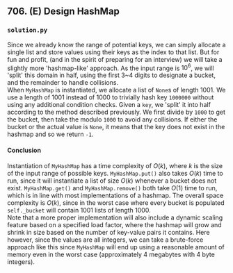 ## 706. (E) Design HashMap

### `solution.py`
Since we already know the range of potential keys, we can simply allocate a single list and store values using their keys as the index to that list. But for fun and profit, (and in the spirit of preparing for an interview) we will take a slightly more 'hashmap-like' approach. As the input range is $10^6$, we will 'split' this domain in half, using the first 3~4 digits to designate a bucket, and the remainder to handle collisions.  
When `MyHashMap` is instantiated, we allocate a list of `None`s of length 1001. We use a length of 1001 instead of 1000 to trivially hash key `1000000` without using any additional condition checks. Given a `key`, we 'split' it into half according to the method described previously. We first divide by `1000` to get the bucket, then take the modulo `1000` to avoid any collisions. If either the bucket or the actual value is `None`, it means that the key does not exist in the hashmap and so we return `-1`.  

#### Conclusion
Instantiation of `MyHashMap` has a time complexity of $O(k)$, where $k$ is the size of the input range of possible keys. `MyHashMap.put()` also takes $O(k)$ time to run, since it will instantiate a list of size $O(k)$ whenever a bucket does not exist. `MyHashMap.get()` and `MyHashMap.remove()` both take $O(1)$ time to run, which is in line with most implementations of a hashmap. The overall space complexity is $O(k)$, since in the worst case where every bucket is populated `self._bucket` will contain 1001 lists of length 1000.  
Note that a more proper implementation will also include a dynamic scaling feature based on a specified load factor, where the hashmap will grow and shrink in size based on the number of key-value pairs it contains. Here however, since the values are all integers, we can take a brute-force approach like this since `MyHashMap` will end up using a reasonable amount of memory even in the worst case (approximately 4 megabytes with 4 byte integers).  
  

